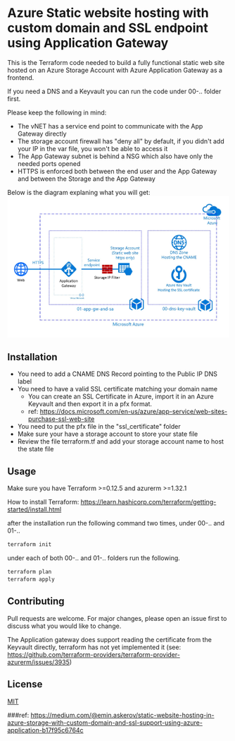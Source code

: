 # Azure Static website hosting with custom domain and SSL endpoint using Application Gateway

This is the Terraform code needed to build a fully functional static web site hosted on an Azure Storage Account with Azure Application Gateway as a frontend. 

If you need a DNS and a Keyvault you can run the code under 00-.. folder first.

Please keep the following in mind:
- The vNET has a service end point to communicate with the App Gateway directly
- The storage account firewall has "deny all" by default, if you didn't add your IP in the var file, you won't be able to access it
- The App Gateway subnet is behind a NSG which also have only the needed ports opened
- HTTPS is enforced both between the end user and the App Gateway and between the Storage and the App Gateway 

Below is the diagram explaning what you will get: 
![alt text][Azure static web site diagram]

[Azure static web site diagram]: ./imgs/diagram.jpg "Azure static web site diagram"

## Installation

- You need to add a CNAME DNS Record pointing to the Public IP DNS label
- You need to have a valid SSL certificate matching your domain name
    - You can create an SSL Certificate in Azure, import it in an Azure Keyvault and then export it in a pfx format.
    - ref: https://docs.microsoft.com/en-us/azure/app-service/web-sites-purchase-ssl-web-site
- You need to put the pfx file in the "ssl_certificate" folder
- Make sure your have a storage account to store your state file
- Review the file terraform.tf and add your storage account name to host the state file

## Usage

Make sure you have Terraform >=0.12.5 and azurerm >=1.32.1

How to install Terraform: https://learn.hashicorp.com/terraform/getting-started/install.html

after the installation run the following command two times, under 00-.. and 01-..

```bash
terraform init
```

under each of both 00-.. and 01-.. folders run the following.

```bash
terraform plan
terraform apply
```

## Contributing
Pull requests are welcome. For major changes, please open an issue first to discuss what you would like to change.

The Application gateway does support reading the certificate from the Keyvault directly, terraform has not yet implemented it (see: https://github.com/terraform-providers/terraform-provider-azurerm/issues/3935)

## License
[MIT](https://choosealicense.com/licenses/mit/)

###ref:
https://medium.com/@emin.askerov/static-website-hosting-in-azure-storage-with-custom-domain-and-ssl-support-using-azure-application-b17f95c6764c

